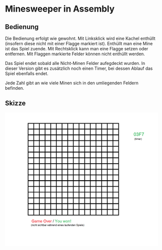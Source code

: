 # Minesweeper in Assembly

## Bedienung
Die Bedienung erfolgt wie gewohnt. Mit Linksklick wird eine Kachel enthüllt (insofern diese nicht mit einer Flagge markiert ist). Enthüllt man eine Mine ist das Spiel zuende. Mit Rechtsklick kann man eine Flagge setzen oder entfernen. Mit Flaggen markierte Felder können nicht enthüllt werden.

Das Spiel endet sobald alle Nicht-Minen Felder aufegdeckt wurden. In dieser Version gibt es zusätzlich noch einen Timer, bei dessen Ablauf das Spiel ebenfalls endet.

Jede Zahl gibt an wie viele Minen sich in den umliegenden Feldern befinden.

## Skizze
![Skizze](assets/skizze.png)